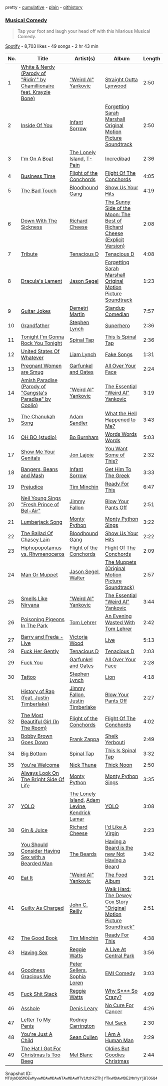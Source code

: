 pretty - [cumulative](/playlists/cumulative/37i9dQZF1DXdBtoy268thT.md) - [plain](/playlists/plain/37i9dQZF1DXdBtoy268thT) - [githistory](https://github.githistory.xyz/mackorone/spotify-playlist-archive/blob/main/playlists/plain/37i9dQZF1DXdBtoy268thT)

### [Musical Comedy](https://open.spotify.com/playlist/37i9dQZF1DXdBtoy268thT)

> Tap your foot and laugh your head off with this hilarious Musical Comedy.

[Spotify](https://open.spotify.com/user/spotify) - 8,703 likes - 49 songs - 2 hr 43 min

| No. | Title | Artist(s) | Album | Length |
|---|---|---|---|---|
| 1 | [White & Nerdy \(Parody of "Ridin'" by Chamillionaire feat\. Krayzie Bone\)](https://open.spotify.com/track/60R2v9lheAu3lwZwAFxMZK) | ["Weird Al" Yankovic](https://open.spotify.com/artist/1bDWGdIC2hardyt55nlQgG) | [Straight Outta Lynwood](https://open.spotify.com/album/5qNws4KuryY0VNrdtcDwkR) | 2:50 |
| 2 | [Inside Of You](https://open.spotify.com/track/51bjjoKwuvOshQiq8MHGmw) | [Infant Sorrow](https://open.spotify.com/artist/68A99CTUDGoBNFycKJCmAJ) | [Forgetting Sarah Marshall Original Motion Picture Soundtrack](https://open.spotify.com/album/7GxoPc66C51NZmQYErG0eQ) | 2:50 |
| 3 | [I'm On A Boat](https://open.spotify.com/track/3IQSYqnKsCTMLWn2xE3HFT) | [The Lonely Island](https://open.spotify.com/artist/1f5GqyOPo0CkotzzRwviBu), [T\-Pain](https://open.spotify.com/artist/3aQeKQSyrW4qWr35idm0cy) | [Incredibad](https://open.spotify.com/album/5uWFEnAIeksRbygyWNrmlZ) | 2:36 |
| 4 | [Business Time](https://open.spotify.com/track/4NEHlq4GzG6VoLWpho0pIB) | [Flight of the Conchords](https://open.spotify.com/artist/2lRyvAihjwylPfhGqydQbC) | [Flight Of The Conchords](https://open.spotify.com/album/2FDFHO2ZoCGZ21MLSCSYaG) | 4:05 |
| 5 | [The Bad Touch](https://open.spotify.com/track/1UskRFse4ay6ttkIH4HfvR) | [Bloodhound Gang](https://open.spotify.com/artist/6nDLku5uL3ou60kvCGZorh) | [Show Us Your Hits](https://open.spotify.com/album/2KnfEWU4cEvUNeOBCWgHgJ) | 4:19 |
| 6 | [Down With The Sickness](https://open.spotify.com/track/6V3Tes7Vmn37Hdhrn5nZVv) | [Richard Cheese](https://open.spotify.com/artist/74IIqlVQQmvf04EHOI6yKh) | [The Sunny Side of the Moon: The Best of Richard Cheese \(Explicit Version\)](https://open.spotify.com/album/1Q7q4b7WILbojdG2nWeFDn) | 2:08 |
| 7 | [Tribute](https://open.spotify.com/track/53XBXgtdqf1gmWMm3rqV27) | [Tenacious D](https://open.spotify.com/artist/1XpDYCrUJnvCo9Ez6yeMWh) | [Tenacious D](https://open.spotify.com/album/7mv1ciCld5Bp1y6TDGtjQY) | 4:08 |
| 8 | [Dracula's Lament](https://open.spotify.com/track/2P99i7V0PKK7pZNx1OIq8H) | [Jason Segel](https://open.spotify.com/artist/2eaAoOUNWD4RNjmU7Slqi6) | [Forgetting Sarah Marshall Original Motion Picture Soundtrack](https://open.spotify.com/album/7GxoPc66C51NZmQYErG0eQ) | 1:23 |
| 9 | [Guitar Jokes](https://open.spotify.com/track/6dd9ElT2Yc1q7taGUew6Rk) | [Demetri Martin](https://open.spotify.com/artist/7po1FepqIImwFFx1ZITjJp) | [Standup Comedian](https://open.spotify.com/album/79xAwigvKNGlq0MMxB7GcP) | 7:57 |
| 10 | [Grandfather](https://open.spotify.com/track/0l0We2EqKVHMqM4SxdaR2a) | [Stephen Lynch](https://open.spotify.com/artist/1z4MOvDCbCQ0ZFqnSkVSUC) | [Superhero](https://open.spotify.com/album/4uonwz2wlRyRSRdpg2Wvnu) | 2:36 |
| 11 | [Tonight I'm Gonna Rock You Tonight](https://open.spotify.com/track/1oIRVLLjoRhmxX0PtfSrXz) | [Spinal Tap](https://open.spotify.com/artist/65X3sG8LVBQN5033RqB6qn) | [This Is Spinal Tap](https://open.spotify.com/album/76KLnwAF285xUWRn8bT1Q2) | 2:36 |
| 12 | [United States Of Whatever](https://open.spotify.com/track/6Jub05dvpbF4Im83NqMCUg) | [Liam Lynch](https://open.spotify.com/artist/4NlzjQkGReI7SiSeMNHbWP) | [Fake Songs](https://open.spotify.com/album/6LGx2GBdjcJb4naTlvyPMw) | 1:31 |
| 13 | [Pregnant Women are Smug](https://open.spotify.com/track/5NxRF81TGIBgk76w5VtGc3) | [Garfunkel and Oates](https://open.spotify.com/artist/2wZcAibn3pVsNvp95HQx8n) | [All Over Your Face](https://open.spotify.com/album/0HnrWJFUe3C9LMyIVdUNUP) | 2:24 |
| 14 | [Amish Paradise \(Parody of "Gangsta's Paradise" by Coolio\)](https://open.spotify.com/track/6nofbMbadUdrtZmIsBHyYE) | ["Weird Al" Yankovic](https://open.spotify.com/artist/1bDWGdIC2hardyt55nlQgG) | [The Essential "Weird Al" Yankovic](https://open.spotify.com/album/2WMY5Qm6ztMQsAubpumeb4) | 3:19 |
| 15 | [The Chanukah Song](https://open.spotify.com/track/6doSV1UQjyKxiNCnBnDTeG) | [Adam Sandler](https://open.spotify.com/artist/2LB9H0px4qWbCHg9Axzhga) | [What the Hell Happened to Me?](https://open.spotify.com/album/3Yfv7YSzNFCkAFkrg0YaPp) | 3:43 |
| 16 | [OH BO \(studio\)](https://open.spotify.com/track/54zS39oDi8p9adV0gyIzdD) | [Bo Burnham](https://open.spotify.com/artist/2Waw2sSbqvAwK8NwACNjVo) | [Words Words Words](https://open.spotify.com/album/5ywtJqHNbgfhjd012aesdS) | 5:03 |
| 17 | [Show Me Your Genitals](https://open.spotify.com/track/3FoF0CZh1JJLJumig6KSWe) | [Jon Lajoie](https://open.spotify.com/artist/0ru4hXR4RJY1mikvbQKgWa) | [You Want Some of This?](https://open.spotify.com/album/2l6mZS1RQM7PQAEeaCR3Um) | 2:32 |
| 18 | [Bangers, Beans and Mash](https://open.spotify.com/track/4cSStjuXzsZqBxFj6iFc8F) | [Infant Sorrow](https://open.spotify.com/artist/68A99CTUDGoBNFycKJCmAJ) | [Get Him To The Greek](https://open.spotify.com/album/70ZIADs9HYFPDAfvn49AD4) | 3:33 |
| 19 | [Prejudice](https://open.spotify.com/track/57wsZLjIjboDQBOkGrUHTt) | [Tim Minchin](https://open.spotify.com/artist/4adgHnoK84DgtLot2jxrp2) | [Ready For This](https://open.spotify.com/album/4pcmCGdXMPOKvXkklD9MG7) | 6:47 |
| 20 | [Neil Young Sings "Fresh Prince of Bel\-Air"](https://open.spotify.com/track/2xKTTp7bTGc8pB5HCEw8rx) | [Jimmy Fallon](https://open.spotify.com/artist/7mAcgRMD6EfCKHO6cIkDOP) | [Blow Your Pants Off](https://open.spotify.com/album/6uBfBmim3xlzDgtVJvolW2) | 2:51 |
| 21 | [Lumberjack Song](https://open.spotify.com/track/0MUZgqDmLtFaXVJyZYK5ml) | [Monty Python](https://open.spotify.com/artist/5IxfhXIHjAOAqibxl90NZO) | [Monty Python Sings](https://open.spotify.com/album/57awupvncNEIad7j0lkOuT) | 3:22 |
| 22 | [The Ballad Of Chasey Lain](https://open.spotify.com/track/5WIoHnCqajkxd6E5rhLgMG) | [Bloodhound Gang](https://open.spotify.com/artist/6nDLku5uL3ou60kvCGZorh) | [Show Us Your Hits](https://open.spotify.com/album/2KnfEWU4cEvUNeOBCWgHgJ) | 2:22 |
| 23 | [Hiphopopotamus vs\. Rhymenoceros](https://open.spotify.com/track/6Jrsxe2RAcC3zfx791dk6z) | [Flight of the Conchords](https://open.spotify.com/artist/2lRyvAihjwylPfhGqydQbC) | [Flight Of The Conchords](https://open.spotify.com/album/2FDFHO2ZoCGZ21MLSCSYaG) | 2:09 |
| 24 | [Man Or Muppet](https://open.spotify.com/track/1JyG5yuwpN0VIi4wbqvDfB) | [Jason Segel](https://open.spotify.com/artist/2eaAoOUNWD4RNjmU7Slqi6), [Walter](https://open.spotify.com/artist/5l3UmzjFGoGXxOwJJhfm2D) | [The Muppets \(Original Motion Picture Soundtrack\)](https://open.spotify.com/album/0mahHDhPnuYMbo3sXOEW50) | 2:57 |
| 25 | [Smells Like Nirvana](https://open.spotify.com/track/5Q1qSEtljHQzUygQTt0Ykw) | ["Weird Al" Yankovic](https://open.spotify.com/artist/1bDWGdIC2hardyt55nlQgG) | [The Essential "Weird Al" Yankovic](https://open.spotify.com/album/2WMY5Qm6ztMQsAubpumeb4) | 3:44 |
| 26 | [Poisoning Pigeons In The Park](https://open.spotify.com/track/0iJrelVPt7WgDhjXUFqq7D) | [Tom Lehrer](https://open.spotify.com/artist/5iNvbRVX9W8t1RpD2SHpAO) | [An Evening Wasted With Tom Lehrer](https://open.spotify.com/album/7FvPJx3tEqEFlBr2jGV0ty) | 2:42 |
| 27 | [Barry and Freda \- Live](https://open.spotify.com/track/2Wg86oQuUBSyuWMwzrWdcs) | [Victoria Wood](https://open.spotify.com/artist/14Ccdm516mXvMqVywHIcj7) | [Live](https://open.spotify.com/album/6hkfojKabPHetxgdYAAfWP) | 5:13 |
| 28 | [Fuck Her Gently](https://open.spotify.com/track/4BVzMXl6fgEC82DpjTZD0T) | [Tenacious D](https://open.spotify.com/artist/1XpDYCrUJnvCo9Ez6yeMWh) | [Tenacious D](https://open.spotify.com/album/7mv1ciCld5Bp1y6TDGtjQY) | 2:03 |
| 29 | [Fuck You](https://open.spotify.com/track/1xcwFUuATtpcMRL6iayJIA) | [Garfunkel and Oates](https://open.spotify.com/artist/2wZcAibn3pVsNvp95HQx8n) | [All Over Your Face](https://open.spotify.com/album/0HnrWJFUe3C9LMyIVdUNUP) | 2:28 |
| 30 | [Tattoo](https://open.spotify.com/track/3QYYvHmMOPmAVS6R4uLOWw) | [Stephen Lynch](https://open.spotify.com/artist/1z4MOvDCbCQ0ZFqnSkVSUC) | [Lion](https://open.spotify.com/album/1GDXXvhp1bN5TFejQKdyO7) | 4:18 |
| 31 | [History of Rap \(feat\. Justin Timberlake\)](https://open.spotify.com/track/1CtvmX33OzZakoFD2eEQPz) | [Jimmy Fallon](https://open.spotify.com/artist/7mAcgRMD6EfCKHO6cIkDOP), [Justin Timberlake](https://open.spotify.com/artist/31TPClRtHm23RisEBtV3X7) | [Blow Your Pants Off](https://open.spotify.com/album/6uBfBmim3xlzDgtVJvolW2) | 2:27 |
| 32 | [The Most Beautiful Girl \(In The Room\)](https://open.spotify.com/track/3audDTxA2DcK1qqHA1pARW) | [Flight of the Conchords](https://open.spotify.com/artist/2lRyvAihjwylPfhGqydQbC) | [Flight Of The Conchords](https://open.spotify.com/album/2FDFHO2ZoCGZ21MLSCSYaG) | 4:02 |
| 33 | [Bobby Brown Goes Down](https://open.spotify.com/track/4tSTpnw8UYNlroCEo774tm) | [Frank Zappa](https://open.spotify.com/artist/6ra4GIOgCZQZMOaUECftGN) | [Sheik Yerbouti](https://open.spotify.com/album/4hBKoHOpEvQ6g4CQFsEAdU) | 2:49 |
| 34 | [Big Bottom](https://open.spotify.com/track/3d04l3QbDlZvi8K6nqCm4N) | [Spinal Tap](https://open.spotify.com/artist/65X3sG8LVBQN5033RqB6qn) | [This Is Spinal Tap](https://open.spotify.com/album/76KLnwAF285xUWRn8bT1Q2) | 3:32 |
| 35 | [You're Welcome](https://open.spotify.com/track/35kl1ysaYXXBy4rpgpQ8mb) | [Nick Thune](https://open.spotify.com/artist/69Udu2FUyyZCWCw5vaolcN) | [Thick Noon](https://open.spotify.com/album/5YuHQXmLyKUrX4uZH66uuq) | 2:50 |
| 36 | [Always Look On The Bright Side Of Life](https://open.spotify.com/track/4DEcdqqKokU7UAE4wCGQEy) | [Monty Python](https://open.spotify.com/artist/5IxfhXIHjAOAqibxl90NZO) | [Monty Python Sings](https://open.spotify.com/album/57awupvncNEIad7j0lkOuT) | 3:35 |
| 37 | [YOLO](https://open.spotify.com/track/1QLphCIfRMZu44Rk1Htp6n) | [The Lonely Island](https://open.spotify.com/artist/1f5GqyOPo0CkotzzRwviBu), [Adam Levine](https://open.spotify.com/artist/4bYPcJP5jwMhSivRcqie2n), [Kendrick Lamar](https://open.spotify.com/artist/2YZyLoL8N0Wb9xBt1NhZWg) | [YOLO](https://open.spotify.com/album/7CN6o1fCLHRA4UvQmQ5SWz) | 3:08 |
| 38 | [Gin & Juice](https://open.spotify.com/track/1Y7BIEFkbSQYU8OecyrJZm) | [Richard Cheese](https://open.spotify.com/artist/74IIqlVQQmvf04EHOI6yKh) | [I'd Like A Virgin](https://open.spotify.com/album/2s6fotCBRZZ3tYt9vVSxM0) | 2:23 |
| 39 | [You Should Consider Having Sex with a Bearded Man](https://open.spotify.com/track/0dU3QlJnVGPCIqlbRbE42A) | [The Beards](https://open.spotify.com/artist/4GCIJ2KTFzWnFrh9UsdHJQ) | [Having a Beard is the new Not Having a Beard](https://open.spotify.com/album/2hmlpjaAsaQUq3BA97Obxl) | 3:42 |
| 40 | [Eat It](https://open.spotify.com/track/25J9RHU8eA4jRCvrQ4wLwm) | ["Weird Al" Yankovic](https://open.spotify.com/artist/1bDWGdIC2hardyt55nlQgG) | [The Food Album](https://open.spotify.com/album/2pgzuELtftSZ2sKoto75gK) | 3:21 |
| 41 | [Guilty As Charged](https://open.spotify.com/track/7Fegy4P9imqvQHPDKAK4BY) | [John C\. Reilly](https://open.spotify.com/artist/5SL8972vfCQ4PFqlmf9B5G) | [Walk Hard: The Dewey Cox Story "Original Motion Picture Soundtrack"](https://open.spotify.com/album/2Cf0OgGh6jqGE2ftrgrQzY) | 2:51 |
| 42 | [The Good Book](https://open.spotify.com/track/6WFVkGIPBsfVXQjBaOUO9G) | [Tim Minchin](https://open.spotify.com/artist/4adgHnoK84DgtLot2jxrp2) | [Ready For This](https://open.spotify.com/album/4pcmCGdXMPOKvXkklD9MG7) | 4:38 |
| 43 | [Having Sex](https://open.spotify.com/track/1V2DdS0x7IIhCwHq1KzlHm) | [Reggie Watts](https://open.spotify.com/artist/3ni9LX95aVQksOuoHFEbEx) | [A Live At Central Park](https://open.spotify.com/album/2HFGYQ34IDyeiJPdo1CRhs) | 3:56 |
| 44 | [Goodness Gracious Me](https://open.spotify.com/track/7CrTISkJV6oELlNRFxo4X5) | [Peter Sellers](https://open.spotify.com/artist/6GMbArtEhQvuBq8zXXDo2X), [Sophia Loren](https://open.spotify.com/artist/5El7Fa5t7eVZyZKhsAixU7) | [EMI Comedy](https://open.spotify.com/album/13kyVDiCeKpzSrrYKXR4m1) | 3:03 |
| 45 | [Fuck Shit Stack](https://open.spotify.com/track/71O2cea0Y2Blk0Etjutr7p) | [Reggie Watts](https://open.spotify.com/artist/3ni9LX95aVQksOuoHFEbEx) | [Why S\*\*\* So Crazy?](https://open.spotify.com/album/28P371CVrGjwVSkgSRMdtZ) | 4:09 |
| 46 | [Asshole](https://open.spotify.com/track/5i0BBU8OZdD7EkYeA5WrSq) | [Denis Leary](https://open.spotify.com/artist/1dHjpeh9OKBf1Jfg8dmO1T) | [No Cure For Cancer](https://open.spotify.com/album/2M3tPxLb0TEpAtJCfmTNwJ) | 4:26 |
| 47 | [Letter To My Penis](https://open.spotify.com/track/12HWtNx7ChN1X9qs2pSQhw) | [Rodney Carrington](https://open.spotify.com/artist/7xsMZdxw6eEJXGTLZulONO) | [Nut Sack](https://open.spotify.com/album/02l3w17Ho7JbqY5oupZ4bm) | 2:30 |
| 48 | [You're Just A Child](https://open.spotify.com/track/1JRNHAgCMSCbzxzl6IlUhN) | [Sean Cullen](https://open.spotify.com/artist/6GITfMIrVfWsONfH6fQkD7) | [I Am A Human Man](https://open.spotify.com/album/127Kx65vSNtiANicE38Xrp) | 2:29 |
| 49 | [The Hat I Got For Christmas Is Too Beeg](https://open.spotify.com/track/4zWTovvoCK74ThrlL495BD) | [Mel Blanc](https://open.spotify.com/artist/5PSZkhHpk7oNPf2UP0vR3p) | [Oldies But Goodies Christmas](https://open.spotify.com/album/3h4PnAG2u0vfm6VEQ0yEFa) | 2:44 |

Snapshot ID: `MTUyNDQ5MDEwMywwMDAwMDAwNTAwMDAwMTViMzhkZThjYTkwMDAwMDE2MmYyYjBlOGQ4`